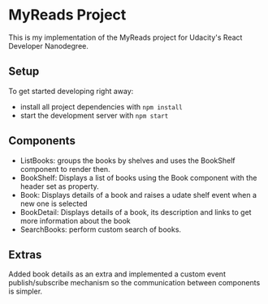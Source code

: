 # MyReads Project

This is my implementation of the MyReads project for Udacity's React Developer Nanodegree.

## Setup

To get started developing right away:

* install all project dependencies with `npm install`
* start the development server with `npm start`

## Components

* ListBooks: groups the books by shelves and uses the BookShelf component to render then.
* BookShelf: Displays a list of books using the Book component with the header set as property.
* Book: Displays details of a book and raises a udate shelf event when a new one is selected
* BookDetail: Displays details of a book, its description and links to get more information about the book
* SearchBooks: perform custom search of books.

## Extras

Added book details as an extra and implemented a custom event publish/subscribe mechanism so the communication between components is simpler.